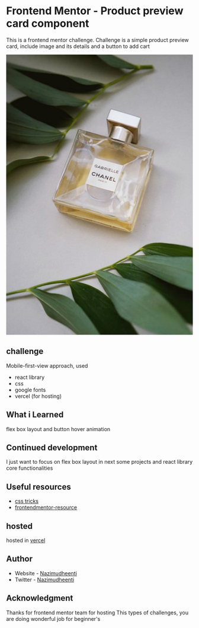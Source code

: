 # Frontend Mentor - Product preview card component
This is a frontend mentor challenge. Challenge is a simple product preview card, include image and its details and a button to add cart

![challenge.jpg](./public/image-product-desktop.jpg)

## challenge 
Mobile-first-view approach, used

* react library
* css 
* google fonts
* vercel (for hosting)

## What i Learned
flex box layout and button hover animation 

## Continued development
I just want to focus on flex box layout in next some projects and react library core functionalities

## Useful resources
- [css tricks](https://css-tricks.com/)
- [frontendmentor-resource](https://www.frontendmentor.io/resources)

## hosted 
hosted in [vercel](https://)

## Author
- Website - [Nazimudheenti](https://nazimudheenti-portfolio.netlify.app)
- Twitter - [Nazimudheenti](https://twitter.com/Nazimudheent)

## Acknowledgment 
Thanks for frontend mentor team for hosting This types of challenges, you are doing wonderful job for beginner's